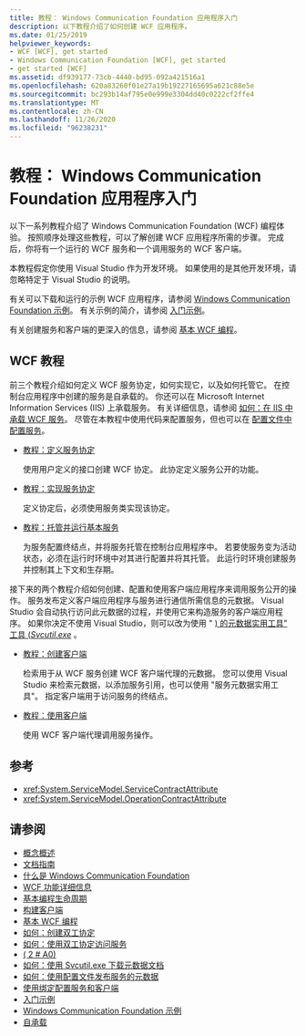 ```yaml
---
title: 教程： Windows Communication Foundation 应用程序入门
description: 以下教程介绍了如何创建 WCF 应用程序。
ms.date: 01/25/2019
helpviewer_keywords:
- WCF [WCF], get started
- Windows Communication Foundation [WCF], get started
- get started [WCF]
ms.assetid: df939177-73cb-4440-bd95-092a421516a1
ms.openlocfilehash: 620a83260f01e27a19b19227165695a621c88e5e
ms.sourcegitcommit: bc293b14af795e0e999e3304dd40c0222cf2ffe4
ms.translationtype: MT
ms.contentlocale: zh-CN
ms.lasthandoff: 11/26/2020
ms.locfileid: "96238231"
---
```

# <a name="tutorial-get-started-with-windows-communication-foundation-applications"></a>教程： Windows Communication Foundation 应用程序入门

以下一系列教程介绍了 Windows Communication Foundation (WCF) 编程体验。 按照顺序处理这些教程，可以了解创建 WCF 应用程序所需的步骤。 完成后，你将有一个运行的 WCF 服务和一个调用服务的 WCF 客户端。

本教程假定你使用 Visual Studio 作为开发环境。 如果使用的是其他开发环境，请忽略特定于 Visual Studio 的说明。

有关可以下载和运行的示例 WCF 应用程序，请参阅 [Windows Communication Foundation 示例](samples/index.md)。 有关示例的简介，请参阅 [入门示例](samples/getting-started-sample.md)。

有关创建服务和客户端的更深入的信息，请参阅 [基本 WCF 编程](basic-wcf-programming.md)。

## <a name="wcf-tutorials"></a>WCF 教程

前三个教程介绍如何定义 WCF 服务协定，如何实现它，以及如何托管它。 在控制台应用程序中创建的服务是自承载的。 你还可以在 Microsoft Internet Information Services (IIS) 上承载服务。 有关详细信息，请参阅 [如何：在 IIS 中承载 WCF 服务](feature-details/how-to-host-a-wcf-service-in-iis.md)。 尽管在本教程中使用代码来配置服务，但也可以在 [配置文件中配置服务](configuring-services-using-configuration-files.md)。

- [教程：定义服务协定](how-to-define-a-wcf-service-contract.md)

    使用用户定义的接口创建 WCF 协定。 此协定定义服务公开的功能。

- [教程：实现服务协定](how-to-implement-a-wcf-contract.md)

    定义协定后，必须使用服务类实现该协定。

- [教程：托管并运行基本服务](how-to-host-and-run-a-basic-wcf-service.md)

    为服务配置终结点，并将服务托管在控制台应用程序中。 若要使服务变为活动状态，必须在运行时环境中对其进行配置并将其托管。 此运行时环境创建服务并控制其上下文和生存期。

接下来的两个教程介绍如何创建、配置和使用客户端应用程序来调用服务公开的操作。 服务发布定义客户端应用程序与服务进行通信所需信息的元数据。 Visual Studio 会自动执行访问此元数据的过程，并使用它来构造服务的客户端应用程序。 如果你决定不使用 Visual Studio，则可以改为使用 " [) 的元数据实用工具" 工具 (*Svcutil.exe*](servicemodel-metadata-utility-tool-svcutil-exe.md) 。

- [教程：创建客户端](how-to-create-a-wcf-client.md)

    检索用于从 WCF 服务创建 WCF 客户端代理的元数据。 您可以使用 Visual Studio 来检索元数据，以添加服务引用，也可以使用 "服务元数据实用工具"。 指定客户端用于访问服务的终结点。

- [教程：使用客户端](how-to-use-a-wcf-client.md)

    使用 WCF 客户端代理调用服务操作。

## <a name="reference"></a>参考

- <xref:System.ServiceModel.ServiceContractAttribute>
- <xref:System.ServiceModel.OperationContractAttribute>

## <a name="see-also"></a>请参阅

- [概念概述](conceptual-overview.md)
- [文档指南](guide-to-the-documentation.md)
- [什么是 Windows Communication Foundation](whats-wcf.md)
- [WCF 功能详细信息](feature-details/index.md)
- [基本编程生命周期](basic-programming-lifecycle.md)
- [构建客户端](building-clients.md)
- [基本 WCF 编程](basic-wcf-programming.md)
- [如何：创建双工协定](feature-details/how-to-create-a-duplex-contract.md)
- [如何：使用双工协定访问服务](feature-details/how-to-access-services-with-a-duplex-contract.md)
- [ ( 2 # A0) ](servicemodel-metadata-utility-tool-svcutil-exe.md)
- [如何：使用 Svcutil.exe 下载元数据文档](feature-details/how-to-use-svcutil-exe-to-download-metadata-documents.md)
- [如何：使用配置文件发布服务的元数据](feature-details/how-to-publish-metadata-for-a-service-using-a-configuration-file.md)
- [使用绑定配置服务和客户端](using-bindings-to-configure-services-and-clients.md)
- [入门示例](samples/getting-started-sample.md)
- [Windows Communication Foundation 示例](samples/index.md)
- [自承载](samples/self-host.md)
